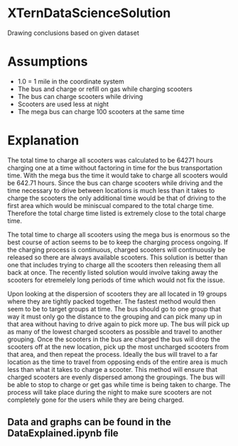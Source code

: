 # XTernDataScienceSolution
Drawing conclusions based on given dataset
# Assumptions
- 1.0 = 1 mile in the coordinate system
- The bus and charge or refill on gas while charging scooters
- The bus can charge scooters while driving
- Scooters are used less at night
- The mega bus can charge 100 scooters at the same time

# Explanation
The total time to charge all scooters was calculated to be 64271 hours charging one at a time without factoring in time for the bus transportation time. With the mega bus the time it would take to charge all scooters would be 642.71 hours. Since the bus can charge scooters while driving and the time necessary to drive between locations is much less than it takes to charge the scooters the only additional time would be that of driving to the first area which would be miniscual compared to the total charge time. Therefore the total charge time listed is extremely close to the total charge time.
  
The total time to charge all scooters using the mega bus is enormous so the best course of action seems to be to keep the charging process ongoing. If the charging process is continuous, charged scooters will continuously be released so there are always available scooters. This solution is better than one that includes trying to charge all the scooters then releasing them all back at once. The recently listed solution would involve taking away the scooters for etremelely long periods of time which would not fix the issue. 
  
Upon looking at the dispersion of scooters they are all located in 19 groups where they are tightly packed together. The fastest method would then seem to be to target groups at time. The bus should go to one group that way it must only go the distance to the grouping and can pick many up in that area without having to drive again to pick more up. The bus will pick up as many of the lowest charged scooters as possible and travel to another grouping. Once the scooters in the bus are charged the bus will drop the scooters off at the new location, pick up the most uncharged scooters from that area, and then repeat the process. Ideally the bus will travel to a far location as the time to travel from opposing ends of the entire area is much less than what it takes to charge a scooter. This method will ensure that charged scooters are evenly dispersed among the groupings. The bus will be able to stop to charge or get gas while time is being taken to charge. The process will take place during the night to make sure scooters are not completely gone for the users while they are being charged. 

## Data and graphs can be found in the DataExplained.ipynb file
